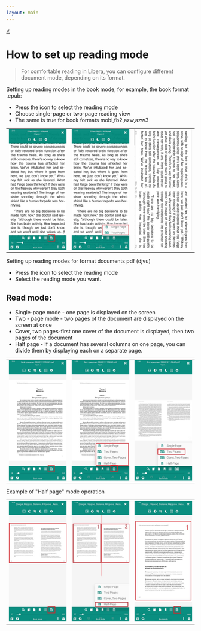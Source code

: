 ```yaml
---
layout: main
---
```

[<](/wiki/faq)

# How to set up reading mode

> For comfortable reading in Libera, you can configure different document mode, depending on its format.

Setting up reading modes in the book mode, for example, the book format .epub: 

* Press the icon to select the reading mode
* Choose single-page or two-page reading view
* The same is true for book formats mobi,fb2,azw,azw3

||||
|-|-|-|
|![](1.jpg)|![](2.jpg)|![](3.jpg)|

Setting up reading modes for format documents pdf (djvu)

* Press the icon to select the reading mode
* Select the reading mode you want.

## Read mode:

* Single-page mode - one page is displayed on the screen
* Two - page mode - two pages of the document are displayed on the screen at once
* Cover, two pages-first one cover of the document is displayed, then two pages of the document
* Half page - If a document has several columns on one page, you can divide them by displaying each on a separate page.

||||
|-|-|-|
|![](4.jpg)|![](5.jpg)|![](6.jpg)|

Example of "Half page" mode operation

||||
|-|-|-|
|![](7.jpg)|![](8.jpg)|![](9.jpg)|
